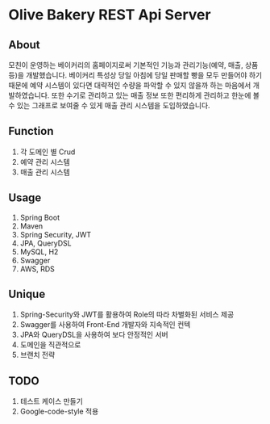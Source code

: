 # Olive Bakery REST Api Server
## About
모친이 운영하는 베이커리의 홈페이지로써 기본적인 기능과 관리기능(예약, 매출, 상품 등)을 개발했습니다.
베이커리 특성상 당일 아침에 당일 판매할 빵을 모두 만들어야 하기 때문에 예약 시스템이 있다면 대략적인 수량을 파악할 수 있지 않을까 하는 마음에서
개발하였습니다. 또한 수기로 관리하고 있는 매출 정보 또한 편리하게 관리하고 한눈에 볼 수 있는 그래프로 보여줄 수 있게 매출 관리 시스템을 도입하였습니다.

## Function
1. 각 도메인 별 Crud
2. 예약 관리 시스템
3. 매출 관리 시스템

## Usage
1. Spring Boot
2. Maven
3. Spring Security, JWT
4. JPA, QueryDSL
5. MySQL, H2
6. Swagger
7. AWS, RDS

## Unique
1. Spring-Security와 JWT를 활용하여 Role의 따라 차별화된 서비스 제공
2. Swagger를 사용하여 Front-End 개발자와 지속적인 컨텍
3. JPA와 QueryDSL을 사용하여 보다 안정적인 서버
4. 도메인을 직관적으로
5. 브랜치 전략

## TODO
1. 테스트 케이스 만들기
2. Google-code-style 적용
